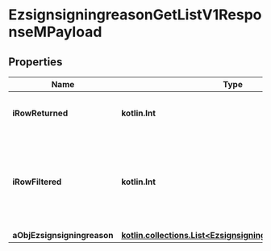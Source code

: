 
# EzsignsigningreasonGetListV1ResponseMPayload

## Properties
Name | Type | Description | Notes
------------ | ------------- | ------------- | -------------
**iRowReturned** | **kotlin.Int** | The number of rows returned | 
**iRowFiltered** | **kotlin.Int** | The number of rows matching your filters (if any) or the total number of rows | 
**aObjEzsignsigningreason** | [**kotlin.collections.List&lt;EzsignsigningreasonListElement&gt;**](EzsignsigningreasonListElement.md) |  | 



